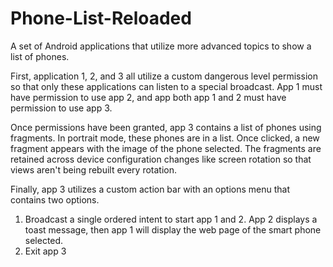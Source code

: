 # Phone-List-Reloaded
A set of Android applications that utilize more advanced topics to show a list of phones.

First, application 1, 2, and 3 all utilize a custom dangerous level permission so that only these applications can listen to a special broadcast.
App 1 must have permission to use app 2, and app both app 1 and 2 must have permission to use app 3.

Once permissions have been granted, app 3 contains a list of phones using fragments.
In portrait mode, these phones are in a list. Once clicked, a new fragment appears with the image of the phone selected.
The fragments are retained across device configuration changes like screen rotation so that views aren't being rebuilt every rotation.

Finally, app 3 utilizes a custom action bar with an options menu that contains two options.
1. Broadcast a single ordered intent to start app 1 and 2. App 2 displays a toast message, then app 1 will display the web page of the smart phone selected.
2. Exit app 3
